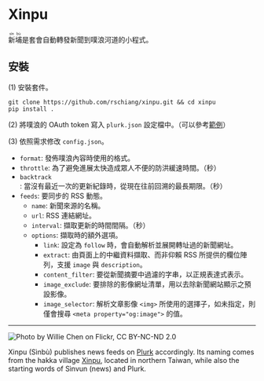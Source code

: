 Xinpu
=====

<ruby>新<rp>(</rp><rt>sìn</rt><rp>)</rp>埔<rp>(</rp><rt>bù</rt><rp>)</rp>是套會自動轉發新聞到噗浪河道的小程式。

安裝
----

(1) 安裝套件。

    git clone https://github.com/rschiang/xinpu.git && cd xinpu
    pip install .

(2) 將噗浪的 OAuth token 寫入 `plurk.json` 設定檔中。（可以參考[範例](plurk.json.example)）

(3) 依照需求修改 `config.json`。

* `format`: 發佈噗浪內容時使用的格式。
* `throttle`: 為了避免進展太快造成眾人不便的防洪緩速時間。（秒）
* `backtrack`: 當沒有最近一次的更新紀錄時，從現在往前回溯的最長期限。（秒）
* `feeds`: 要同步的 RSS 動態。
  - `name`: 新聞來源的名稱。
  - `url`: RSS 連結網址。
  - `interval`: 擷取更新的時間間隔。（秒）
  - `options`: 擷取時的額外選項。
    + `link`: 設定為 `follow` 時，會自動解析並展開轉址過的新聞網址。
    + `extract`: 由頁面上的中繼資料擷取、而非仰賴 RSS 所提供的欄位陣列，支援 `image` 與 `description`。
    + `content_filter`: 要從新聞摘要中過濾的字串，以正規表達式表示。
    + `image_exclude`: 要排除的影像網址清單，用以去除新聞網站顯示之預設影像。
    + `image_selector`: 解析文章影像 `<img>` 所使用的選擇子，如未指定，則僅會搜尋 `<meta property="og:image">` 的值。

---

![Photo by Willie Chen on Flickr, CC BY-NC-ND 2.0](https://farm1.staticflickr.com/108/302535466_f650b10a42_b.jpg)

Xinpu (Sìnbù) publishes news feeds on [Plurk](https://www.plurk.com) accordingly. Its naming comes from the hakka village [Xinpu](https://en.wikipedia.org/wiki/Xinpu,_Hsinchu), located in northern Taiwan, while also the starting words of Sìnvun (news) and Plurk.
